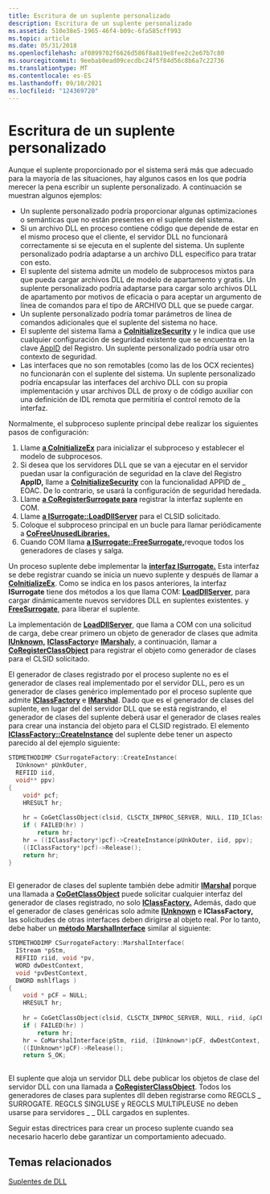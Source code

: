 ```yaml
---
title: Escritura de un suplente personalizado
description: Escritura de un suplente personalizado
ms.assetid: 510e38e5-1965-46f4-b09c-6fa585cff993
ms.topic: article
ms.date: 05/31/2018
ms.openlocfilehash: af0899702f6626d586f8a819e8fee2c2e67b7c80
ms.sourcegitcommit: 9eebab0ead09cecdbc24f5f84d56c8b6a7c22736
ms.translationtype: MT
ms.contentlocale: es-ES
ms.lasthandoff: 09/10/2021
ms.locfileid: "124369720"
---
```

# <a name="writing-a-custom-surrogate"></a>Escritura de un suplente personalizado

Aunque el suplente proporcionado por el sistema será más que adecuado para la mayoría de las situaciones, hay algunos casos en los que podría merecer la pena escribir un suplente personalizado. A continuación se muestran algunos ejemplos:

-   Un suplente personalizado podría proporcionar algunas optimizaciones o semánticas que no están presentes en el suplente del sistema.
-   Si un archivo DLL en proceso contiene código que depende de estar en el mismo proceso que el cliente, el servidor DLL no funcionará correctamente si se ejecuta en el suplente del sistema. Un suplente personalizado podría adaptarse a un archivo DLL específico para tratar con esto.
-   El suplente del sistema admite un modelo de subprocesos mixtos para que pueda cargar archivos DLL de modelo de apartamento y gratis. Un suplente personalizado podría adaptarse para cargar solo archivos DLL de apartamento por motivos de eficacia o para aceptar un argumento de línea de comandos para el tipo de ARCHIVO DLL que se puede cargar.
-   Un suplente personalizado podría tomar parámetros de línea de comandos adicionales que el suplente del sistema no hace.
-   El suplente del sistema llama a [**CoInitializeSecurity**](/windows/desktop/api/combaseapi/nf-combaseapi-coinitializesecurity) y le indica que use cualquier configuración de seguridad existente que se encuentra en la clave [AppID](appid-key.md) del Registro. Un suplente personalizado podría usar otro contexto de seguridad.
-   Las interfaces que no son remotables (como las de los OCX recientes) no funcionarán con el suplente del sistema. Un suplente personalizado podría encapsular las interfaces del archivo DLL con su propia implementación y usar archivos DLL de proxy o de código auxiliar con una definición de IDL remota que permitiría el control remoto de la interfaz.

Normalmente, el subproceso suplente principal debe realizar los siguientes pasos de configuración:

1.  Llame [**a CoInitializeEx**](/windows/desktop/api/combaseapi/nf-combaseapi-coinitializeex) para inicializar el subproceso y establecer el modelo de subprocesos.
2.  Si desea que los servidores DLL que se van a ejecutar en el servidor puedan usar la configuración de seguridad en la clave del Registro **AppID,** llame a [**CoInitializeSecurity**](/windows/desktop/api/combaseapi/nf-combaseapi-coinitializesecurity) con la funcionalidad APPID de \_ EOAC. De lo contrario, se usará la configuración de seguridad heredada.
3.  Llame [**a CoRegisterSurrogate para**](/windows/desktop/api/combaseapi/nf-combaseapi-coregistersurrogate) registrar la interfaz suplente en COM.
4.  Llame [**a ISurrogate::LoadDllServer**](/windows/win32/api/objidlbase/nf-objidlbase-isurrogate-loaddllserver) para el CLSID solicitado.
5.  Coloque el subproceso principal en un bucle para llamar periódicamente a [**CoFreeUnusedLibraries.**](/windows/desktop/api/combaseapi/nf-combaseapi-cofreeunusedlibraries)
6.  Cuando COM llama [**a ISurrogate::FreeSurrogate,**](/windows/win32/api/objidlbase/nf-objidlbase-isurrogate-freesurrogate)revoque todos los generadores de clases y salga.

Un proceso suplente debe implementar la [**interfaz ISurrogate.**](/windows/win32/api/objidlbase/nn-objidlbase-isurrogate) Esta interfaz se debe registrar cuando se inicia un nuevo suplente y después de llamar a [**CoInitializeEx**](/windows/desktop/api/combaseapi/nf-combaseapi-coinitializeex). Como se indica en los pasos anteriores, la interfaz **ISurrogate** tiene dos métodos a los que llama COM: [**LoadDllServer**](/windows/win32/api/objidlbase/nf-objidlbase-isurrogate-loaddllserver), para cargar dinámicamente nuevos servidores DLL en suplentes existentes. y [**FreeSurrogate**](/windows/win32/api/objidlbase/nf-objidlbase-isurrogate-freesurrogate), para liberar el suplente.

La implementación de [**LoadDllServer**](/windows/win32/api/objidlbase/nf-objidlbase-isurrogate-loaddllserver), que llama a COM con una solicitud de carga, debe crear primero un objeto de generador de clases que admita [**IUnknown,**](/windows/desktop/api/Unknwn/nn-unknwn-iunknown) [**IClassFactory**](/windows/win32/api/unknwn/nn-unknwn-iclassfactory)e [**IMarshal**](/windows/win32/api/objidlbase/nn-objidlbase-imarshal)y, a continuación, llamar a [**CoRegisterClassObject**](/windows/desktop/api/combaseapi/nf-combaseapi-coregisterclassobject) para registrar el objeto como generador de clases para el CLSID solicitado.

El generador de clases registrado por el proceso suplente no es el generador de clases real implementado por el servidor DLL, pero es un generador de clases genérico implementado por el proceso suplente que admite [**IClassFactory**](/windows/win32/api/unknwn/nn-unknwn-iclassfactory) e [**IMarshal**](/windows/win32/api/objidlbase/nn-objidlbase-imarshal). Dado que es el generador de clases del suplente, en lugar del del servidor DLL que se está registrando, el generador de clases del suplente deberá usar el generador de clases reales para crear una instancia del objeto para el CLSID registrado. El elemento [**IClassFactory::CreateInstance**](/windows/desktop/api/Unknwn/nf-unknwn-iclassfactory-createinstance) del suplente debe tener un aspecto parecido al del ejemplo siguiente:


```C++
STDMETHODIMP CSurrogateFactory::CreateInstance(
  IUnknown* pUnkOuter, 
  REFIID iid, 
  void** ppv)
{
    void* pcf;
    HRESULT hr;
 
    hr = CoGetClassObject(clsid, CLSCTX_INPROC_SERVER, NULL, IID_IClassFactory, &pcf);
    if ( FAILED(hr) )
        return hr;
    hr = ((IClassFactory*)pcf)->CreateInstance(pUnkOuter, iid, ppv);
    ((IClassFactory*)pcf)->Release();
    return hr;
}
 
```



El generador de clases del suplente también debe admitir [**IMarshal**](/windows/win32/api/objidlbase/nn-objidlbase-imarshal) porque una llamada a [**CoGetClassObject**](/windows/desktop/api/combaseapi/nf-combaseapi-cogetclassobject) puede solicitar cualquier interfaz del generador de clases registrado, no solo [**IClassFactory.**](/windows/win32/api/unknwn/nn-unknwn-iclassfactory) Además, dado que el generador de clases genéricas solo admite [**IUnknown**](/windows/desktop/api/Unknwn/nn-unknwn-iunknown) e **IClassFactory,** las solicitudes de otras interfaces deben dirigirse al objeto real. Por lo tanto, debe haber un [**método MarshalInterface**](/windows/win32/api/objidlbase/nf-objidlbase-imarshal-marshalinterface) similar al siguiente:


```C++
STDMETHODIMP CSurrogateFactory::MarshalInterface(
  IStream *pStm,  
  REFIID riid, void *pv, 
  WORD dwDestContext, 
  void *pvDestContext, 
  DWORD mshlflags )
{   
    void * pCF = NULL;
    HRESULT hr;
 
    hr = CoGetClassObject(clsid, CLSCTX_INPROC_SERVER, NULL, riid, &pCF);
    if ( FAILED(hr) )
        return hr;   
    hr = CoMarshalInterface(pStm, riid, (IUnknown*)pCF, dwDestContext, pvDestContext,  mshlflags);
    ((IUnknown*)pCF)->Release();
    return S_OK;
 
```



El suplente que aloja un servidor DLL debe publicar los objetos de clase del servidor DLL con una llamada a [**CoRegisterClassObject**](/windows/desktop/api/combaseapi/nf-combaseapi-coregisterclassobject). Todos los generadores de clases para suplentes dll deben registrarse como REGCLS \_ SURROGATE. REGCLS SINGLUSE y REGCLS MULTIPLEUSE no deben usarse para servidores \_ \_ DLL cargados en suplentes.

Seguir estas directrices para crear un proceso suplente cuando sea necesario hacerlo debe garantizar un comportamiento adecuado.

## <a name="related-topics"></a>Temas relacionados

<dl> <dt>

[Suplentes de DLL](dll-surrogates.md)
</dt> </dl>

 

 